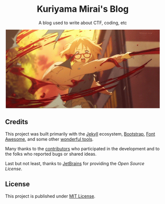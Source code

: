 <div align="center">

  # Kuriyama Mirai's Blog

  A blog used to write about CTF, coding, etc

  <img src="https://raw.githubusercontent.com/T3l3sc0p3/CDN-for-personal-use/Kuriyama-Mirai/gifs/kill-the-bucket.gif" alt="blog">

</div>

## Credits

This project was built primarily with the [Jekyll][jekyllrb] ecosystem,
[Bootstrap][bootstrap], [Font Awesome][icons], and some other [wonderful tools][lib].

Many thanks to the [contributors][contributors] who participated in the development
and to the folks who reported bugs or shared ideas.

Last but not least, thanks to [JetBrains][jetbrains] for providing the _Open Source License_.

## License

This project is published under [MIT License][license].

[license]: https://github.com/T3l3sc0p3/t3l3sc0p3.github.io/blob/master/LICENSE
[jekyllrb]: https://jekyllrb.com/
[bootstrap]: https://getbootstrap.com/
[icons]: https://fontawesome.com/
[contributors]: https://github.com/cotes2020/jekyll-theme-chirpy/graphs/contributors
[lib]: https://github.com/cotes2020/chirpy-static-assets
[jetbrains]: https://www.jetbrains.com/?from=jekyll-theme-chirpy
